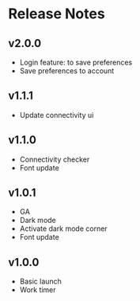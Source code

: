 # Release Notes

## v2.0.0

- Login feature: to save preferences
- Save preferences to account

## v1.1.1

- Update connectivity ui

## v1.1.0

- Connectivity checker
- Font update

## v1.0.1

- GA
- Dark mode
- Activate dark mode corner
- Font update

## v1.0.0
- Basic launch
- Work timer

